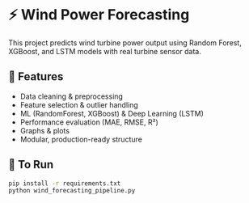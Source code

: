 # ⚡ Wind Power Forecasting

This project predicts wind turbine power output using Random Forest, XGBoost, and LSTM models with real turbine sensor data.

## 🔧 Features
- Data cleaning & preprocessing
- Feature selection & outlier handling
- ML (RandomForest, XGBoost) & Deep Learning (LSTM)
- Performance evaluation (MAE, RMSE, R²)
- Graphs & plots
- Modular, production-ready structure

## 🚀 To Run
```bash
pip install -r requirements.txt
python wind_forecasting_pipeline.py
